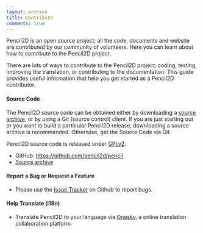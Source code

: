 ```yaml
---
layout: archive
title: Contribute
comments: true
---
```


Pencil2D is an open source project; all the code, documents and website are contributed by our community of volunteers. Here you can learn about how to contribute to the Pencil2D project.

There are lots of ways to contribute to the Pencil2D project: coding, testing, improving the translation, or contributing to the documentation. This guide provides useful information that help you get started as a Pencil2D contributor.

#### Source Code

The Pencil2D source code can be obtained either by downloading a [source archive][1], or by using a Git (source control) client. If you are just starting out or you want to build a particular Pencil2D release, downloading a source archive is recommended. Otherwise, get the Source Code via Git.

Pencil2D source code is released under [GPLv2][2].

- GitHub: <https://github.com/pencil2d/pencil>
- [Source archive][1]

#### Report a Bug or Request a Feature

- Please use the [Issue Tracker][3] on Github to report bugs.

#### Help Translate (i18n)

- Translate Pencil2D to your language via [Onesky][4], a online translation collaboration platform.

[0]: https://github.com/pencil2d/pencil
[1]: https://github.com/pencil2d/pencil/archive/master.zip  "Source Archive"
[2]: http://www.gnu.org/licenses/old-licenses/gpl-2.0.html "GPLv2"
[3]: https://github.com/pencil2d/pencil/issues "Issue Tracker"
[4]: http://osjoq5e.oneskyapp.com/collaboration/ "OneSky"
